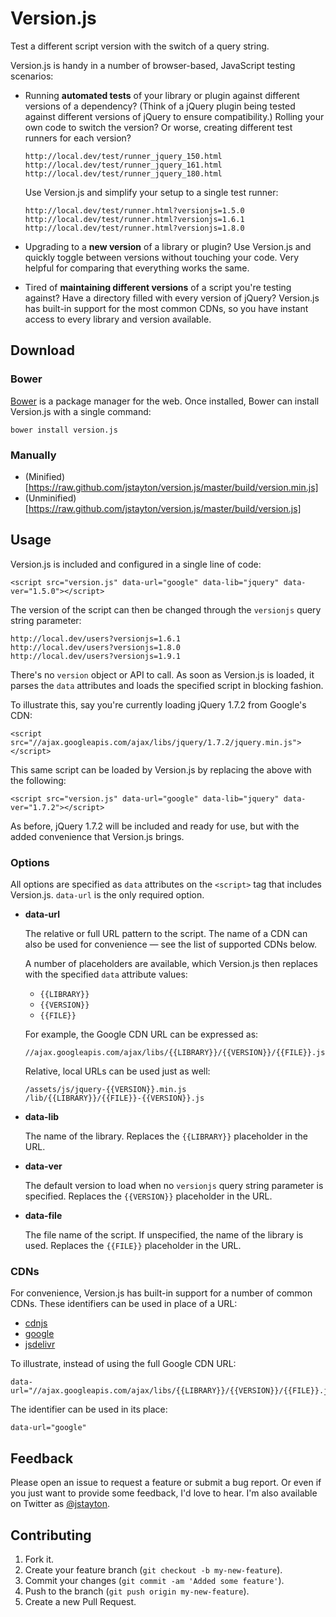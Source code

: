 Version.js
==========

Test a different script version with the switch of a query string.

Version.js is handy in a number of browser-based, JavaScript testing scenarios:

*   Running **automated tests** of your library or plugin against different
    versions of a dependency? (Think of a jQuery plugin being tested against
    different versions of jQuery to ensure compatibility.) Rolling your own code
    to switch the version? Or worse, creating different test runners for each
    version?

        http://local.dev/test/runner_jquery_150.html
        http://local.dev/test/runner_jquery_161.html
        http://local.dev/test/runner_jquery_180.html

    Use Version.js and simplify your setup to a single test runner:

        http://local.dev/test/runner.html?versionjs=1.5.0
        http://local.dev/test/runner.html?versionjs=1.6.1
        http://local.dev/test/runner.html?versionjs=1.8.0

*   Upgrading to a **new version** of a library or plugin? Use Version.js and
    quickly toggle between versions without touching your code. Very helpful for
    comparing that everything works the same.

*   Tired of **maintaining different versions** of a script you're testing
    against? Have a directory filled with every version of jQuery? Version.js
    has built-in support for the most common CDNs, so you have instant access to
    every library and version available.

Download
--------

### Bower

[Bower](http://twitter.github.com/bower) is a package manager for the web. Once
installed, Bower can install Version.js with a single command:

    bower install version.js

### Manually

*   (Minified)[https://raw.github.com/jstayton/version.js/master/build/version.min.js]
*   (Unminified)[https://raw.github.com/jstayton/version.js/master/build/version.js]

Usage
-----

Version.js is included and configured in a single line of code:

    <script src="version.js" data-url="google" data-lib="jquery" data-ver="1.5.0"></script>

The version of the script can then be changed through the `versionjs` query
string parameter:

    http://local.dev/users?versionjs=1.6.1
    http://local.dev/users?versionjs=1.8.0
    http://local.dev/users?versionjs=1.9.1

There's no `version` object or API to call. As soon as Version.js is loaded, it
parses the `data` attributes and loads the specified script in blocking fashion.

To illustrate this, say you're currently loading jQuery 1.7.2 from Google's CDN:

    <script src="//ajax.googleapis.com/ajax/libs/jquery/1.7.2/jquery.min.js"></script>

This same script can be loaded by Version.js by replacing the above with the
following:

    <script src="version.js" data-url="google" data-lib="jquery" data-ver="1.7.2"></script>

As before, jQuery 1.7.2 will be included and ready for use, but with the
added convenience that Version.js brings.

### Options

All options are specified as `data` attributes on the `<script>` tag that
includes Version.js. `data-url` is the only required option.

*   **data-url**

    The relative or full URL pattern to the script. The name of a CDN can also
    be used for convenience — see the list of supported CDNs below.

    A number of placeholders are available, which Version.js then replaces with
    the specified `data` attribute values:

    *   `{{LIBRARY}}`
    *   `{{VERSION}}`
    *   `{{FILE}}`

    For example, the Google CDN URL can be expressed as:

        //ajax.googleapis.com/ajax/libs/{{LIBRARY}}/{{VERSION}}/{{FILE}}.js

    Relative, local URLs can be used just as well:

        /assets/js/jquery-{{VERSION}}.min.js
        /lib/{{LIBRARY}}/{{FILE}}-{{VERSION}}.js

*   **data-lib**

    The name of the library. Replaces the `{{LIBRARY}}` placeholder in the URL.

*   **data-ver**

    The default version to load when no `versionjs` query string parameter is
    specified. Replaces the `{{VERSION}}` placeholder in the URL.

*   **data-file**

    The file name of the script. If unspecified, the name of the library is
    used. Replaces the `{{FILE}}` placeholder in the URL.

### CDNs

For convenience, Version.js has built-in support for a number of common CDNs.
These identifiers can be used in place of a URL:

*   [cdnjs](http://cdnjs.com)
*   [google](https://developers.google.com/speed/libraries/)
*   [jsdelivr](http://www.jsdelivr.com)

To illustrate, instead of using the full Google CDN URL:

    data-url="//ajax.googleapis.com/ajax/libs/{{LIBRARY}}/{{VERSION}}/{{FILE}}.js"

The identifier can be used in its place:

    data-url="google"

Feedback
--------

Please open an issue to request a feature or submit a bug report. Or even if
you just want to provide some feedback, I'd love to hear. I'm also available on
Twitter as [@jstayton](http://twitter.com/jstayton).

Contributing
------------

1.  Fork it.
2.  Create your feature branch (`git checkout -b my-new-feature`).
3.  Commit your changes (`git commit -am 'Added some feature'`).
4.  Push to the branch (`git push origin my-new-feature`).
5.  Create a new Pull Request.

